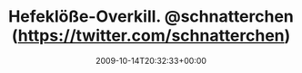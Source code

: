 ---
retweeted: false
source: <a href="http://twitter.com" rel="nofollow">Twitter Web Client</a>
entities:
  hashtags: []
  symbols: []
  user_mentions:
  - name: susi sorglos
    screen_name: schnatterchen
    indices:
    - '20'
    - '34'
    id_str: '264988714'
    id: '264988714'
  urls: []
display_text_range:
- '0'
- '72'
favorite_count: '0'
id_str: '4870970238'
truncated: false
retweet_count: '0'
id: '4870970238'
created_at: Wed Oct 14 20:32:33 +0000 2009
favorited: false
full_text: Hefeklöße-Overkill. [@schnatterchen](https://twitter.com/schnatterchen)
  sitzt nur noch kichernd in der Küche.
lang: de
tags:
- pesos/twitter
date: '2009-10-14T20:32:33+00:00'
src: https://twitter.com/bascht/status/4870970238
original_url: https://twitter.com/bascht/status/4870970238
type: twitter_tweet
text: Hefeklöße-Overkill. [@schnatterchen](https://twitter.com/schnatterchen) sitzt
  nur noch kichernd in der Küche.
title: 'Hefeklöße-Overkill. @schnatterchen (https://twitter.com/schnatterchen) '

---